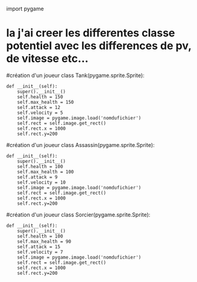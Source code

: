 import pygame

# la j'ai creer les differentes classe potentiel avec les differences de pv, de vitesse etc...

#création d'un joueur
class Tank(pygame.sprite.Sprite):

    def __init__(self):
        super().__init__()
        self.health = 150
        self.max_health = 150
        self.attack = 12
        self.velocity = 5
        self.image = pygame.image.load('nomdufichier')
        self.rect = self.image.get_rect()
        self.rect.x = 1000
        self.rect.y=200



#création d'un joueur
class Assassin(pygame.sprite.Sprite):

    def __init__(self):
        super().__init__()
        self.health = 100
        self.max_health = 100
        self.attack = 9
        self.velocity = 10
        self.image = pygame.image.load('nomdufichier')
        self.rect = self.image.get_rect()
        self.rect.x = 1000
        self.rect.y=200



#création d'un joueur
class Sorcier(pygame.sprite.Sprite):

    def __init__(self):
        super().__init__()
        self.health = 100
        self.max_health = 90
        self.attack = 15
        self.velocity = 7
        self.image = pygame.image.load('nomdufichier')
        self.rect = self.image.get_rect()
        self.rect.x = 1000
        self.rect.y=200
